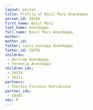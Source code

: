 ```yaml
---
layout: person
title: Profile of Basil Mary Anandappa
person_id: I0369
first_name: Basil Mary
last_name: Anandappa
full_name: Basil Mary Anandappa
mother: 
mother_id: 
father: Louis Gonzaga Anandappa
father_id: I0756
children:
 - Bertram Anandappa
 - Terencia Anandappa
children_ids:
 - I0370
 - I0371
partners:
 - Therese Florence Muttukisna
partner_ids:
 - I0365
sex: M
---
```


